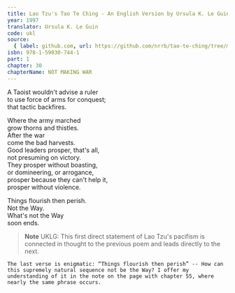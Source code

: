 ```yaml
---
title: Lao Tzu's Tao Te Ching - An English Version by Ursula K. Le Guin
year: 1997
translator: Ursula K. Le Guin
code: ukl
source:
  { label: github.com, url: https://github.com/nrrb/tao-te-ching/tree/master }
isbn: 978-1-59030-744-1
part: 1
chapter: 30
chapterName: NOT MAKING WAR
---
```


A Taoist wouldn't advise a ruler  
to use force of arms for conquest;  
that tactic backfires.

Where the army marched  
grow thorns and thistles.  
After the war  
come the bad harvests.  
Good leaders prosper, that's all,  
not presuming on victory.  
They prosper without boasting,  
or domineering, or arrogance,  
prosper because they can't help it,  
prosper without violence.

Things flourish then perish.  
Not the Way.  
What's not the Way  
soon ends.

> **Note** UKLG: This first direct statement of Lao Tzu's pacifism is connected in thought to the previous poem and leads directly to the next.

    The last verse is enigmatic: “Things flourish then perish” -- How can this supremely natural sequence not be the Way? I offer my understanding of it in the note on the page with chapter 55, where nearly the same phrase occurs.
